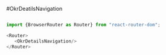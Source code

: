 #OkrDeatilsNavigation

```js

import {BrowserRouter as Router} from "react-router-dom";

<Router>
   <OkrDetailsNavigation/>
</Router>
   

```